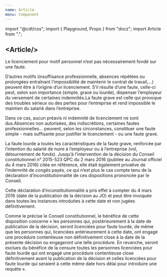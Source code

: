 ```yaml
---
name: Article
menu: Component
---
```

import "@cdt/css";
import { Playground, Props } from "docz";
import Article from ".";

## \<Article/\>

<Playground>
  <Article
    title="Le licenciement pour motif personnel : qu’est ce qu’un motif personnel ?"
    tags={["licenciement", "tag2"]}
  >
    <p>
      Le licenciement pour motif personnel n’est pas nécessairement fondé sur
      une faute.
    </p>
    <p>
      D’autres motifs (insuffisance professionnelle, absences répétées ou
      prolongées entraînant l’impossibilité de maintenir le contrat de
      travail,…) peuvent être à l’origine d’un licenciement. S’il résulte d’une
      faute, celle-ci peut, selon son importance (simple, grave ou lourde),
      dispenser l’employeur du versement de certaines indemnités.La faute grave
      est celle qui provoque des troubles sérieux ou des pertes pour
      l’entreprise et rend impossible le maintien du salarié dans l’entreprise.
    </p>
    <p>
      Dans ce cas, aucun préavis ni indemnité de licenciement ne sont
      dus.Absences non autorisées, des indiscrétions, certaines fautes
      professionnelles… peuvent, selon les circonstances, constituer une faute
      simple - mais suffisante pour justifier le licenciement - ou une faute
      grave.
    </p>
    <p>
      La faute lourde a toutes les caractéristiques de la faute grave, renforcée
      par l’intention du salarié de nuire à l’employeur ou à l’entreprise (vol,
      détournement de fonds). Jusqu’à l’intervention de la décision du Conseil
      constitutionnel n° 2015-523 QPC du 2 mars 2016 (publiée au Journal
      officiel du 4 mars 2016) citée en référence, elle était également
      privative de l’indemnité de congés payés, ce qui n’est plus le cas compte
      tenu de la déclaration d’inconstitutionnalité de ces dispositions
      prononcée par le Conseil.
    </p>
    <p>
      Cette déclaration d’inconstitutionnalité a pris effet à compter du 4 mars
      2016 (date de la publication de la décision au JO) et peut être invoquée
      dans toutes les instances introduites à cette date et non jugées
      définitivement.
    </p>
    <p>
      Comme le précise le Conseil constitutionnel, le bénéfice de cette
      disposition concerne « les personnes qui, postérieurement à la date de
      publication de la décision, seront licenciées pour faute lourde, de même
      que les personnes qui, licenciées antérieurement à cette date, ont engagé
      une procédure contentieuse non définitivement close à la date de la
      présente décision ou engageront une telle procédure. En revanche, seront
      exclues du bénéfice de la censure toutes les personnes licenciées pour
      faute lourde qui ont engagé une procédure contentieuse close
      définitivement avant la publication de la décision et celles licenciées
      pour faute lourde qui seraient à cette même date hors délai pour
      introduire une requête ».
    </p>
  </Article>
</Playground>

<Props of={Article} />
